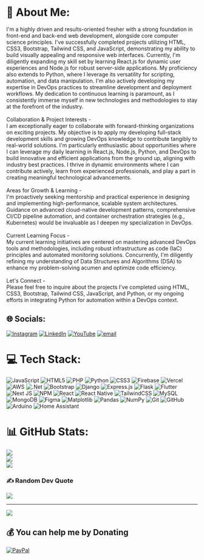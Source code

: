 # 💫 About Me:
I'm a highly driven and results-oriented fresher with a strong foundation in front-end and back-end web development, alongside core computer science principles. I've successfully completed projects utilizing HTML, CSS3, Bootstrap, Tailwind CSS, and JavaScript, demonstrating my ability to build visually appealing and responsive web interfaces. Currently, I'm diligently expanding my skill set by learning React.js for dynamic user experiences and Node.js for robust server-side applications. My proficiency also extends to Python, where I leverage its versatility for scripting, automation, and data manipulation. I'm also actively developing my expertise in DevOps practices to streamline development and deployment workflows. My dedication to continuous learning is paramount, as I consistently immerse myself in new technologies and methodologies to stay at the forefront of the industry.<br><br>Collaboration & Project Interests -<br>I am exceptionally eager to collaborate with forward-thinking organizations on exciting projects. My objective is to apply my developing full-stack development skills and growing DevOps knowledge to contribute tangibly to real-world solutions. I'm particularly enthusiastic about opportunities where I can leverage my daily learning in React.js, Node.js, Python, and DevOps to build innovative and efficient applications from the ground up, aligning with industry best practices. I thrive in dynamic environments where I can contribute actively, learn from experienced professionals, and play a part in creating meaningful technological advancements.<br><br>Areas for Growth & Learning -<br>I'm proactively seeking mentorship and practical experience in designing and implementing high-performance, scalable system architectures. Guidance on advanced cloud-native development patterns, comprehensive CI/CD pipeline automation, and container orchestration strategies (e.g., Kubernetes) would be invaluable as I deepen my specialization in DevOps.<br><br>Current Learning Focus -<br>My current learning initiatives are centered on mastering advanced DevOps tools and methodologies, including robust infrastructure as code (IaC) principles and automated monitoring solutions. Concurrently, I'm diligently refining my understanding of Data Structures and Algorithms (DSA) to enhance my problem-solving acumen and optimize code efficiency.<br><br>Let's Connect -<br>Please feel free to inquire about the projects I've completed using HTML, CSS3, Bootstrap, Tailwind CSS, JavaScript, and Python, or my ongoing efforts in integrating Python for automation within a DevOps context.


## 🌐 Socials:
[![Instagram](https://img.shields.io/badge/Instagram-%23E4405F.svg?logo=Instagram&logoColor=white)](https://instagram.com/https://www.instagram.com/rahulg.___/) [![LinkedIn](https://img.shields.io/badge/LinkedIn-%230077B5.svg?logo=linkedin&logoColor=white)](https://linkedin.com/in/www.linkedin.com/in/geekster-rahulg) [![YouTube](https://img.shields.io/badge/YouTube-%23FF0000.svg?logo=YouTube&logoColor=white)](https://youtube.com/@https://www.youtube.com/@Thegeekie.weber.) [![email](https://img.shields.io/badge/Email-D14836?logo=gmail&logoColor=white)](mailto:work.grahul@gmail.com) 

# 💻 Tech Stack:
![JavaScript](https://img.shields.io/badge/javascript-%23323330.svg?style=flat&logo=javascript&logoColor=%23F7DF1E) ![HTML5](https://img.shields.io/badge/html5-%23E34F26.svg?style=flat&logo=html5&logoColor=white) ![PHP](https://img.shields.io/badge/php-%23777BB4.svg?style=flat&logo=php&logoColor=white) ![Python](https://img.shields.io/badge/python-3670A0?style=flat&logo=python&logoColor=ffdd54) ![CSS3](https://img.shields.io/badge/css3-%231572B6.svg?style=flat&logo=css3&logoColor=white) ![Firebase](https://img.shields.io/badge/firebase-%23039BE5.svg?style=flat&logo=firebase) ![Vercel](https://img.shields.io/badge/vercel-%23000000.svg?style=flat&logo=vercel&logoColor=white) ![AWS](https://img.shields.io/badge/AWS-%23FF9900.svg?style=flat&logo=amazon-aws&logoColor=white) ![.Net](https://img.shields.io/badge/.NET-5C2D91?style=flat&logo=.net&logoColor=white) ![Bootstrap](https://img.shields.io/badge/bootstrap-%238511FA.svg?style=flat&logo=bootstrap&logoColor=white) ![Django](https://img.shields.io/badge/django-%23092E20.svg?style=flat&logo=django&logoColor=white) ![Express.js](https://img.shields.io/badge/express.js-%23404d59.svg?style=flat&logo=express&logoColor=%2361DAFB) ![Flask](https://img.shields.io/badge/flask-%23000.svg?style=flat&logo=flask&logoColor=white) ![Flutter](https://img.shields.io/badge/Flutter-%2302569B.svg?style=flat&logo=Flutter&logoColor=white) ![Next JS](https://img.shields.io/badge/Next-black?style=flat&logo=next.js&logoColor=white) ![NPM](https://img.shields.io/badge/NPM-%23CB3837.svg?style=flat&logo=npm&logoColor=white) ![React](https://img.shields.io/badge/react-%2320232a.svg?style=flat&logo=react&logoColor=%2361DAFB) ![React Native](https://img.shields.io/badge/react_native-%2320232a.svg?style=flat&logo=react&logoColor=%2361DAFB) ![TailwindCSS](https://img.shields.io/badge/tailwindcss-%2338B2AC.svg?style=flat&logo=tailwind-css&logoColor=white) ![MySQL](https://img.shields.io/badge/mysql-4479A1.svg?style=flat&logo=mysql&logoColor=white) ![MongoDB](https://img.shields.io/badge/MongoDB-%234ea94b.svg?style=flat&logo=mongodb&logoColor=white) ![Figma](https://img.shields.io/badge/figma-%23F24E1E.svg?style=flat&logo=figma&logoColor=white) ![Matplotlib](https://img.shields.io/badge/Matplotlib-%23ffffff.svg?style=flat&logo=Matplotlib&logoColor=black) ![Pandas](https://img.shields.io/badge/pandas-%23150458.svg?style=flat&logo=pandas&logoColor=white) ![NumPy](https://img.shields.io/badge/numpy-%23013243.svg?style=flat&logo=numpy&logoColor=white) ![Git](https://img.shields.io/badge/git-%23F05033.svg?style=flat&logo=git&logoColor=white) ![GitHub](https://img.shields.io/badge/github-%23121011.svg?style=flat&logo=github&logoColor=white) ![Arduino](https://img.shields.io/badge/-Arduino-00979D?style=flat&logo=Arduino&logoColor=white) ![Home Assistant](https://img.shields.io/badge/home%20assistant-%2341BDF5.svg?style=flat&logo=home-assistant&logoColor=white)
# 📊 GitHub Stats:
![](https://github-readme-stats.vercel.app/api?username=CodeSculpt-RG&theme=synthwave&hide_border=true&include_all_commits=true&count_private=true)<br/>
![](https://nirzak-streak-stats.vercel.app/?user=CodeSculpt-RG&theme=synthwave&hide_border=true)<br/>
![](https://github-readme-stats.vercel.app/api/top-langs/?username=CodeSculpt-RG&theme=synthwave&hide_border=true&include_all_commits=true&count_private=true&layout=compact)

### ✍️ Random Dev Quote
![](https://quotes-github-readme.vercel.app/api?type=vetical&theme=radical)

---
[![](https://visitcount.itsvg.in/api?id=CodeSculpt-RG&icon=0&color=0)](https://visitcount.itsvg.in)

  ## 💰 You can help me by Donating
  [![PayPal](https://img.shields.io/badge/PayPal-00457C?style=for-the-badge&logo=paypal&logoColor=white)](https://paypal.me/rahulkumar97367@oksbi) 

  
<!-- Proudly created with GPRM ( https://gprm.itsvg.in ) -->
